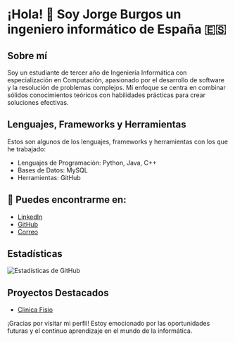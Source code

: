 # ¡Hola! 👋 Soy Jorge Burgos un ingeniero informático de España 🇪🇸

## Sobre mí
Soy un estudiante de tercer año de Ingeniería Informática con especialización en Computación, apasionado por el desarrollo de software y la resolución de problemas complejos. Mi enfoque se centra en combinar sólidos conocimientos teóricos con habilidades prácticas para crear soluciones efectivas.

## Lenguajes, Frameworks y Herramientas
Estos son algunos de los lenguajes, frameworks y herramientas con los que he trabajado:
- Lenguajes de Programación: Python, Java, C++
- Bases de Datos: MySQL
- Herramientas: GitHub


## 💬 Puedes encontrarme en:
  - [LinkedIn]([URL_de_Tu_LinkedIn](https://www.linkedin.com/in/jorge-burgos-ortega-a77092281?lipi=urn%3Ali%3Apage%3Ad_flagship3_profile_view_base_contact_details%3B5TDqRBU%2FQNyTZ3ktMmPSOQ%3D%3D))
  - [GitHub](https://github.com/J3Burgos)
  - [Correo](jorgeburgosortega2003@gmail.com)
    
## Estadísticas
![Estadísticas de GitHub](https://github-readme-stats.vercel.app/api?username=J3Burgos&show_icons=true&theme=radical)

## Proyectos Destacados
- [Clinica Fisio](URL_del_Proyecto)
  
¡Gracias por visitar mi perfil! Estoy emocionado por las oportunidades futuras y el continuo aprendizaje en el mundo de la informática.
